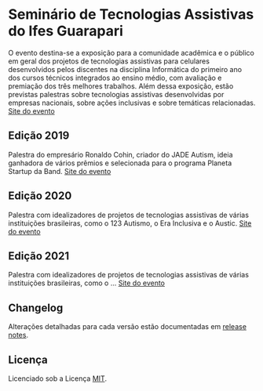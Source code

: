 # Seminário de Tecnologias Assistivas do Ifes Guarapari
O evento destina-se a exposição para a comunidade acadêmica e o público em geral dos projetos de tecnologias assistivas para celulares desenvolvidos pelos discentes na disciplina Informática do primeiro ano dos cursos técnicos integrados ao ensino médio, com avaliação e premiação dos três melhores trabalhos. Além dessa exposição, estão previstas palestras sobre tecnologias assistivas desenvolvidas por empresas nacionais, sobre ações inclusivas e sobre temáticas relacionadas.
[Site do evento](https://ifes-guarapari-sta.web.app)

## Edição 2019
Palestra do empresário Ronaldo Cohin, criador do JADE Autism, ideia ganhadora de vários prêmios e selecionada para o programa Planeta Startup da Band.
[Site do evento](https://ifes-guarapari-sta.web.app/2019)

## Edição 2020
Palestra com idealizadores de projetos de tecnologias assistivas de várias instituições brasileiras, como o 123 Autismo, o Era Inclusiva e o Austic.
[Site do evento](https://ifes-guarapari-sta.web.app/2020)

## Edição 2021
Palestra com idealizadores de projetos de tecnologias assistivas de várias instituições brasileiras, como o ...
[Site do evento](https://ifes-guarapari-sta.web.app/2021)

## Changelog
Alterações detalhadas para cada versão estão documentadas em [release notes](https://github.com/ifes-guarapari-sta/site/releases).

## Licença
Licenciado sob a Licença [MIT](http://opensource.org/licenses/MIT).